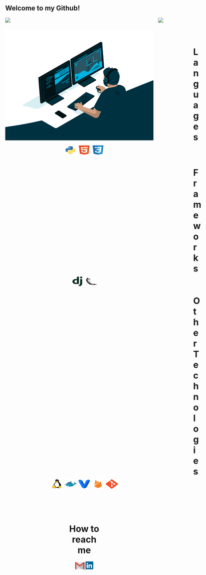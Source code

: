 ## Welcome to my Github!

<div>
  <img height="160em" src="https://github-readme-stats.vercel.app/api?username=GabrielSousa02&show_icons=true&theme=dracula&include_all_commits=true&count_private=true"/>
  <img align="right" height="160em" src="https://github-readme-stats.vercel.app/api/top-langs/?username=GabrielSousa02&layout=compact&langs_count=16&theme=dracula"/>
</div>
<br>


<div  align="center"> 
  <img align="left" height="355" alt="coding-time" src="code.gif">
  <div style="display: inline_block"><br>
    <h1 style="margin-left: 600px; margin-right: 120px" align="center">Languages</h1>
    <div style="margin-top: -10px">
      <img align="center" height="30" width="40" alt="python-icon" src="https://raw.githubusercontent.com/devicons/devicon/master/icons/python/python-original.svg">
      <img align="center" height="30" width="40" alt="html-icon" src="https://raw.githubusercontent.com/devicons/devicon/master/icons/html5/html5-original.svg">
      <img align="center" height="30" width="40" alt="css-icon" src="https://raw.githubusercontent.com/devicons/devicon/master/icons/css3/css3-original.svg">
    </div>
    <h1 style="margin-left: 600px; margin-right: 120px; margin-top: 40px"align="center">Frameworks</h1>
    <div style="margin-top: -10px">
      <img align="center" height="30" width="40" alt="django-icon"  src="https://github.com/devicons/devicon/raw/master/icons/django/django-plain.svg">
      <img align="center" height="30" width="40" alt="flask-icon"  src="https://github.com/devicons/devicon/raw/master/icons/flask/flask-original.svg">
    </div>
    <h1 style="margin-left: 600px; margin-right: 120px; margin-top: 30px" align="center">Other Technologies</h1>
    <div style="margin-top: -10px">
      <img align="center" height="30" width="40" alt="linux-icon" src="https://github.com/devicons/devicon/raw/master/icons/linux/linux-original.svg">
      <img align="center" height="30" width="40" alt="docker-icon" src="https://github.com/devicons/devicon/raw/master/icons/docker/docker-original.svg">
      <img align="center" height="30" width="40" alt="vagrant-icon" src="https://github.com/devicons/devicon/raw/master/icons/vagrant/vagrant-original.svg">
      <img align="center" height="30" width="40" alt="firebase-icon" src="https://github.com/devicons/devicon/raw/master/icons/firebase/firebase-plain.svg">
      <img align="center" height="30" width="40" alt="git-icon" src="https://github.com/devicons/devicon/raw/master/icons/git/git-original.svg">
    </div>
<div>
<br><br><br>
<div style="display: inline_block; margin-left: 200px; margin-right: 200px; margin-top: 60px" align="center">
  <h1 style="">How to reach me</h1>
    <a href = "mailto: gabriel@gsousa.com.br">
      <img width="30" src="gmail.svg">
    </a>
    <a href = "https://www.linkedin.com/in/gabriel-afsousa">
      <img width="25" src="linkedin.svg">
    </a>
</div>
